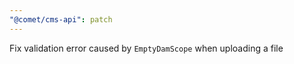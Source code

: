 ```yaml
---
"@comet/cms-api": patch
---
```


Fix validation error caused by `EmptyDamScope` when uploading a file
